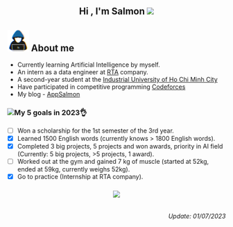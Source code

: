 
<h2 align="center"><b>Hi , I'm Salmon </b><img src="https://media.giphy.com/media/hvRJCLFzcasrR4ia7z/giphy.gif" width="35"></h2>

## <picture><img src = "https://github.com/0xAbdulKhalid/0xAbdulKhalid/raw/main/assets/mdImages/about_me.gif" width = 50px></picture> **About me**

- Currently learning Artificial Intelligence by myself.
- An intern as a data engineer at [RTA](https://rta.vn/) company.
- A second-year student at the [Industrial University of Ho Chi Minh City](https://iuh.edu.vn/)
- Have participated in competitive programming [Codeforces](https://codeforces.com/profile/Salmon1)
- My blog - [AppSalmon](https://appsalmon.github.io/)
  
### <img src="https://media.giphy.com/media/iY8CRBdQXODJSCERIr/giphy.gif" width="35"><b>My 5 goals in 2023👌</b>

- [ ] Won a scholarship for the 1st semester of the 3rd year.
- [X] Learned 1500 English words (currently knows > 1800 English words).
- [X] Completed 3 big projects, 5 projects and won awards, priority in AI field (Currently: 5 big projects, >5 projects, 1 award).
- [ ] Worked out at the gym and gained 7 kg of muscle (started at 52kg, ended at 59kg, currently weighs 52kg).
- [X] Go to practice (Internship at RTA company).

### <a src="" width="35"><b></b>

<div align="center">

<img src="https://user-images.githubusercontent.com/73097560/115834477-dbab4500-a447-11eb-908a-139a6edaec5c.gif"><br><br>

  <p align="right"><em>Update: 01/07/2023</em></p>

